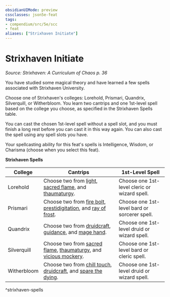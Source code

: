 ```yaml
---
obsidianUIMode: preview
cssclasses: json5e-feat
tags:
- compendium/src/5e/scc
- feat
aliases: ["Strixhaven Initiate"]
---
```

# Strixhaven Initiate
*Source: Strixhaven: A Curriculum of Chaos p. 36*  

You have studied some magical theory and have learned a few spells associated with Strixhaven University.

Choose one of Strixhaven's colleges: Lorehold, Prismari, Quandrix, Silverquill, or Witherbloom. You learn two cantrips and one 1st-level spell based on the college you choose, as specified in the Strixhaven Spells table.

You can cast the chosen 1st-level spell without a spell slot, and you must finish a long rest before you can cast it in this way again. You can also cast the spell using any spell slots you have.

Your spellcasting ability for this feat's spells is Intelligence, Wisdom, or Charisma (choose when you select this feat).

**Strixhaven Spells**

| College | Cantrips | 1st-Level Spell |
|---------|----------|-----------------|
| Lorehold | Choose two from [light](/Systems/5e/spells/light.md), [sacred flame](/Systems/5e/spells/sacred-flame.md), and [thaumaturgy](/Systems/5e/spells/thaumaturgy.md). | Choose one 1st-level cleric or wizard spell. |
| Prismari | Choose two from [fire bolt](/Systems/5e/spells/fire-bolt.md), [prestidigitation](/Systems/5e/spells/prestidigitation.md), and [ray of frost](/Systems/5e/spells/ray-of-frost.md). | Choose one 1st-level bard or sorcerer spell. |
| Quandrix | Choose two from [druidcraft](/Systems/5e/spells/druidcraft.md), [guidance](/Systems/5e/spells/guidance.md), and [mage hand](/Systems/5e/spells/mage-hand.md). | Choose one 1st-level druid or wizard spell. |
| Silverquill | Choose two from [sacred flame](/Systems/5e/spells/sacred-flame.md), [thaumaturgy](/Systems/5e/spells/thaumaturgy.md), and [vicious mockery](/Systems/5e/spells/vicious-mockery.md). | Choose one 1st-level bard or cleric spell. |
| Witherbloom | Choose two from [chill touch](/Systems/5e/spells/chill-touch.md), [druidcraft](/Systems/5e/spells/druidcraft.md), and [spare the dying](/Systems/5e/spells/spare-the-dying.md). | Choose one 1st-level druid or wizard spell. |
^strixhaven-spells